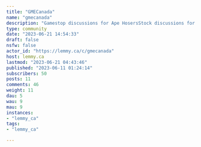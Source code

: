 ```yaml
---
title: "GMECanada" 
name: "gmecanada"
description: "Gamestop discussions for Ape HosersStock discussions for Canadian investors. Not affiliated with the company and not a support forum for Gamestop customers.This is a backup forum for possible exodus from reddit. As of now (June 20 2023) the reddit /r/GMECanada is STILL ACTIVE.[LOUNGE - general discussions](https://lemmy.ca/post/619505)[FAQs - please read!](https://lemmy.ca/post/618443)Rules:1. DON'T BE A KNOB EH? (Be nice, discuss the idea, not the person)2. Keep discussions related to GME (the stock and company news that may affect it).3. NO CRYPTO SPAM. (Valid discussions of L2 partnerships eg. loopring, Protocol Gemini, web3 gaming etc. are allowed).4. Mod(s) reserve the right to ban (temp or perma) for abusive/annoying behaviour, at their sole discretion.Looking for other related communities?[!superstonk@lemmy.ml](https://lemmy.ml/c/superstonk) [!drs_your_gme@lemmy.whynotdrs.org](https://lemmy.whynotdrs.org/c/drs_your_gme) "
type: community
date: "2023-06-21 14:54:33"
draft: false
nsfw: false
actor_id: "https://lemmy.ca/c/gmecanada"
host: lemmy.ca
lastmod: "2023-06-21 04:43:46"
published: "2023-06-11 01:24:14"
subscribers: 50
posts: 11
comments: 46
weight: 11
dau: 5
wau: 9
mau: 9
instances:
- "lemmy_ca"
tags: 
- "lemmy_ca"

---
```

